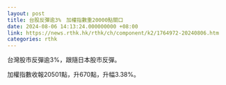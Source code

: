 ```yaml
---
layout: post
title: 台股反彈逾3%　加權指數重20000點關口
date: 2024-08-06 14:13:24.000000000 +08:00
link: https://news.rthk.hk/rthk/ch/component/k2/1764972-20240806.htm
categories: rthk
---
```


台灣股市反彈逾3%，跟隨日本股市反彈。

加權指數收報20501點，升670點，升幅3.38%。
